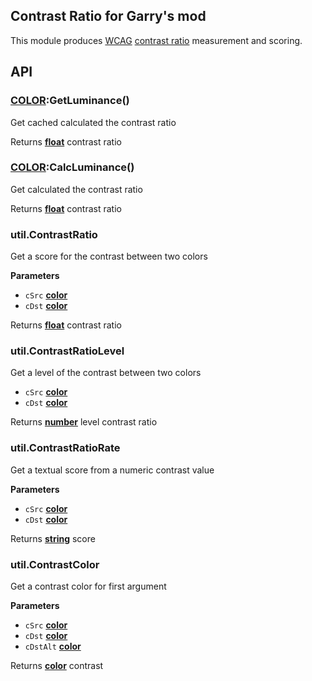 ## Contrast Ratio for Garry's mod

This module produces [WCAG](http://www.w3.org/WAI/intro/wcag.php) [contrast ratio](http://www.w3.org/TR/WCAG20/#contrast-ratiodef)
measurement and scoring.

## API

### **[COLOR](https://wiki.facepunch.com/gmod/Color)**:GetLuminance()

Get cached calculated the contrast ratio

Returns **[float](https://wiki.facepunch.com/gmod/number)** contrast ratio

### **[COLOR](https://wiki.facepunch.com/gmod/Color)**:CalcLuminance()

Get calculated the contrast ratio

Returns **[float](https://wiki.facepunch.com/gmod/number)** contrast ratio

### util.ContrastRatio

Get a score for the contrast between two colors

**Parameters**

-	`cSrc`		**[color](https://wiki.facepunch.com/gmod/Color)** 
-	`cDst`		**[color](https://wiki.facepunch.com/gmod/Color)** 

Returns **[float](https://wiki.facepunch.com/gmod/number)** contrast ratio

### util.ContrastRatioLevel

Get a level of the contrast between two colors

-   `cSrc`		**[color](https://wiki.facepunch.com/gmod/Color)** 
-	`cDst`		**[color](https://wiki.facepunch.com/gmod/Color)** 

Returns **[number](https://wiki.facepunch.com/gmod/number)** level contrast ratio

### util.ContrastRatioRate

Get a textual score from a numeric contrast value

**Parameters**

-	`cSrc`		**[color](https://wiki.facepunch.com/gmod/Color)** 
-	`cDst`		**[color](https://wiki.facepunch.com/gmod/Color)** 

Returns **[string](https://wiki.facepunch.com/gmod/string)** score

### util.ContrastColor

Get a contrast color for first argument

**Parameters**

-	`cSrc`		**[color](https://wiki.facepunch.com/gmod/Color)** 
-	`cDst`		**[color](https://wiki.facepunch.com/gmod/Color)** 
-	`cDstAlt`	**[color](https://wiki.facepunch.com/gmod/Color)** 

Returns **[color](https://wiki.facepunch.com/gmod/Color)** contrast